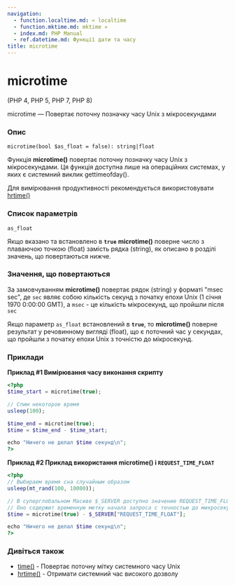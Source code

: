 ```yaml
---
navigation:
  - function.localtime.md: « localtime
  - function.mktime.md: mktime »
  - index.md: PHP Manual
  - ref.datetime.md: Функції дати та часу
title: microtime
---
```

# microtime

(PHP 4, PHP 5, PHP 7, PHP 8)

microtime — Повертає поточну позначку часу Unix з мікросекундами

### Опис

```methodsynopsis
microtime(bool $as_float = false): string|float
```

Функція **microtime()** повертає поточну позначку часу Unix з мікросекундами. Ця функція доступна лише на операційних системах, у яких є системний виклик gettimeofday().

Для вимірювання продуктивності рекомендується використовувати [hrtime()](function.hrtime.md)

### Список параметрів

`as_float`

Якщо вказано та встановлено в **`true`** **microtime()** поверне число з плаваючою точкою (float) замість рядка (string), як описано в розділі значень, що повертаються нижче.

### Значення, що повертаються

За замовчуванням **microtime()** повертає рядок (string) у форматі "msec sec", де `sec` являє собою кількість секунд з початку епохи Unix (1 січня 1970 0:00:00 GMT), а `msec` - це кількість мікросекунд, що пройшли після `sec`

Якщо параметр `as_float` встановлений в **`true`**, то **microtime()** поверне результат у речовинному вигляді (float), що є поточний час у секундах, що пройшли з початку епохи Unix з точністю до мікросекунд.

### Приклади

**Приклад #1 Вимірювання часу виконання скрипту**

```php
<?php
$time_start = microtime(true);

// Спим некоторое время
usleep(100);

$time_end = microtime(true);
$time = $time_end - $time_start;

echo "Ничего не делал $time секунд\n";
?>
```

**Приклад #2 Приклад використання **microtime()** і `REQUEST_TIME_FLOAT`**

```php
<?php
// Выбираем время сна случайным образом
usleep(mt_rand(100, 10000));

// В суперглобальном Масиве $_SERVER доступно значение REQUEST_TIME_FLOAT.
// Оно содержит временную метку начала запроса с точностью до микросекунд.
$time = microtime(true) - $_SERVER["REQUEST_TIME_FLOAT"];

echo "Ничего не делал $time секунд\n";
?>
```

### Дивіться також

-   [time()](function.time.md) - Повертає поточну мітку системного часу Unix
-   [hrtime()](function.hrtime.md) - Отримати системний час високого дозволу
